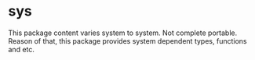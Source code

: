 # sys

This package content varies system to system.
Not complete portable.
Reason of that, this package provides system dependent types, functions and etc.
